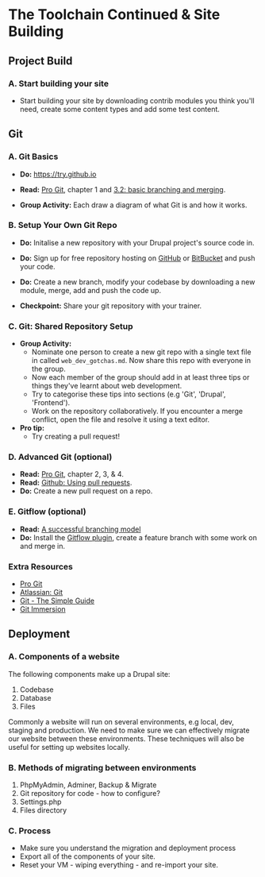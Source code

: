 The Toolchain Continued & Site Building
=======================================

Project Build
-------------

### A. Start building your site

* Start building your site by downloading contrib modules you think you'll need, create some content types and add some test content.

Git
---

### A. Git Basics

* __Do:__ https://try.github.io
* __Read:__ [Pro Git](https://git-scm.com/book/en/v2/Getting-Started-Git-Basics), chapter 1 and [3.2: basic branching and merging](https://git-scm.com/book/en/v2/Git-Branching-Basic-Branching-and-Merging).

* __Group Activity:__ Each draw a diagram of what Git is and how it works.

### B. Setup Your Own Git Repo

* __Do:__ Initalise a new repository with your Drupal project's source code in.
* __Do:__ Sign up for free repository hosting on [GitHub](https://github.com/) or [BitBucket](https://bitbucket.org/) and push your code.
* __Do:__ Create a new branch, modify your codebase by downloading a new module, merge, add and push the code up.

* __Checkpoint:__ Share your git repository with your trainer.

### C. Git: Shared Repository Setup

* __Group Activity:__
  * Nominate one person to create a new git repo with a single text file in called ```web_dev_gotchas.md```. Now share this repo with everyone in the group.
  * Now each member of the group should add in at least three tips or things they've learnt about web development.
  * Try to categorise these tips into sections (e.g 'Git', 'Drupal', 'Frontend').
  * Work on the repository collaboratively. If you encounter a merge conflict, open the file and resolve it using a text editor.
* __Pro tip:__
  * Try creating a pull request!

### D. Advanced Git (optional)

* __Read:__ [Pro Git](https://git-scm.com/book/en/v2/Getting-Started-Git-Basics), chapter 2, 3, & 4.
* __Read:__ [Github: Using pull requests](https://help.github.com/articles/using-pull-requests/).
* __Do:__ Create a new pull request on a repo.

### E. Gitflow (optional)

* __Read:__ [A successful branching model](http://nvie.com/posts/a-successful-git-branching-model/)
* __Do:__ Install the [Gitflow plugin](https://github.com/nvie/gitflow), create a feature branch with some work on and merge in.

### Extra Resources

* [Pro Git](https://git-scm.com/doc)
* [Atlassian: Git](https://www.atlassian.com/git/)
* [Git - The Simple Guide](http://rogerdudler.github.io/git-guide/)
* [Git Immersion](http://gitimmersion.com/)

Deployment
----------

### A. Components of a website

The following components make up a Drupal site:

1. Codebase
2. Database
3. Files

Commonly a website will run on several environments, e.g local, dev, staging and production. We need to make sure we can effectively migrate our website between these environments. These techniques will also be useful for setting up websites locally.

### B. Methods of migrating between environments

1. PhpMyAdmin, Adminer, Backup & Migrate
2. Git repository for code - how to configure?
3. Settings.php
4. Files directory

### C. Process

* Make sure you understand the migration and deployment process
* Export all of the components of your site.
* Reset your VM - wiping everything - and re-import your site.
